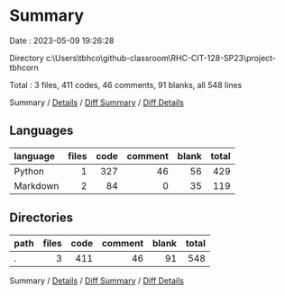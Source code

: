 # Summary

Date : 2023-05-09 19:26:28

Directory c:\\Users\\tbhco\\github-classroom\\RHC-CIT-128-SP23\\project-tbhcorn

Total : 3 files,  411 codes, 46 comments, 91 blanks, all 548 lines

Summary / [Details](details.md) / [Diff Summary](diff.md) / [Diff Details](diff-details.md)

## Languages
| language | files | code | comment | blank | total |
| :--- | ---: | ---: | ---: | ---: | ---: |
| Python | 1 | 327 | 46 | 56 | 429 |
| Markdown | 2 | 84 | 0 | 35 | 119 |

## Directories
| path | files | code | comment | blank | total |
| :--- | ---: | ---: | ---: | ---: | ---: |
| . | 3 | 411 | 46 | 91 | 548 |

Summary / [Details](details.md) / [Diff Summary](diff.md) / [Diff Details](diff-details.md)